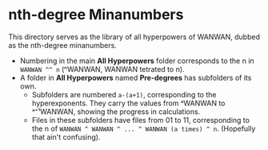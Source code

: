 # nth-degree Minanumbers

This directory serves as the library of all hyperpowers of WANWAN, dubbed as the nth-degree minanumbers.

- Numbering in the main **All Hyperpowers** folder corresponds to the n in `WANWAN ^^ n` (ⁿWANWAN, WANWAN tetrated to n).
- A folder in **All Hyperpowers** named **Pre-degrees** has subfolders of its own.
  - Subfolders are numbered `a-(a+1)`, corresponding to the hyperexponents. They carry the values from ᵃWANWAN to ᵃ⁺¹WANWAN, showing the progress in calculations.
  - Files in these subfolders have files from 01 to 11, corresponding to the n of `WANWAN ^ WANWAN ^ ... ^ WANWAN (a times) ^ n`.
    (Hopefully that ain't confusing).
